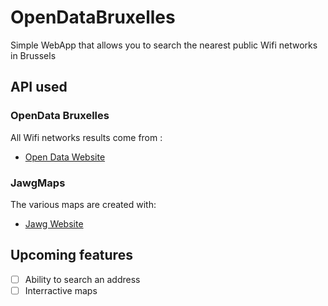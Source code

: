 # OpenDataBruxelles
Simple WebApp that allows you to search the nearest public Wifi networks in Brussels

## API used

### OpenData Bruxelles
All Wifi networks results come from :

- [Open Data Website](https://opendata.bruxelles.be/page/home/)

### JawgMaps
The various maps are created with:
- [Jawg Website](https://www.jawg.io/en/)

## Upcoming features

- [ ] Ability to search an address
- [ ] Interractive maps
